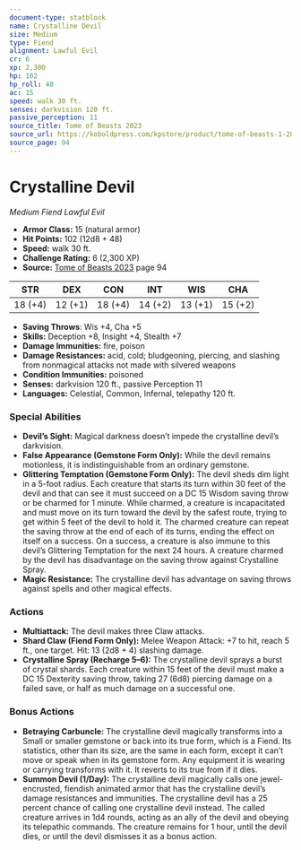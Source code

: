 ```yaml
---
document-type: statblock
name: Crystalline Devil
size: Medium
type: Fiend
alignment: Lawful Evil
cr: 6
xp: 2,300
hp: 102
hp_roll: 48
ac: 15
speed: walk 30 ft.
senses: darkvision 120 ft. 
passive_perception: 11
source_title: Tome of Beasts 2023
source_url: https://koboldpress.com/kpstore/product/tome-of-beasts-1-2023-edition/
source_page: 94
---
```


# Crystalline Devil

*Medium* *Fiend* *Lawful Evil*

- **Armor Class:** 15 (natural armor)
- **Hit Points:** 102 (12d8 + 48)
- **Speed:** walk 30 ft.
- **Challenge Rating:** 6 (2,300 XP)
- **Source:** [Tome of Beasts 2023](https://koboldpress.com/kpstore/product/tome-of-beasts-1-2023-edition/) page 94

| STR | DEX | CON | INT | WIS | CHA |
| --- | --- | --- | --- | --- | --- |
| 18 (+4) | 12 (+1) | 18 (+4) | 14 (+2) | 13 (+1) | 15 (+2) |

- **Saving Throws**: Wis +4, Cha +5
- **Skills:** Deception +8, Insight +4, Stealth +7
- **Damage Immunities:** fire, poison
- **Damage Resistances:** acid, cold; bludgeoning, piercing, and slashing from nonmagical attacks not made with silvered weapons
- **Condition Immunities:** poisoned
- **Senses:** darkvision 120 ft., passive Perception 11
- **Languages:** Celestial, Common, Infernal, telepathy 120 ft.

### Special Abilities

- **Devil’s Sight:** Magical darkness doesn’t impede the crystalline devil’s darkvision.
- **False Appearance (Gemstone Form Only):** While the devil remains motionless, it is indistinguishable from an ordinary gemstone.
- **Glittering Temptation (Gemstone Form Only):** The devil sheds dim light in a 5-foot radius. Each creature that starts its turn within 30 feet of the devil and that can see it must succeed on a DC 15 Wisdom saving throw or be charmed for 1 minute. While charmed, a creature is incapacitated and must move on its turn toward the devil by the safest route, trying to get within 5 feet of the devil to hold it. The charmed creature can repeat the saving throw at the end of each of its turns, ending the effect on itself on a success. On a success, a creature is also immune to this devil’s Glittering Temptation for the next 24 hours. A creature charmed by the devil has disadvantage on the saving throw against Crystalline Spray.
- **Magic Resistance:** The crystalline devil has advantage on saving throws against spells and other magical effects.

### Actions

- **Multiattack:** The devil makes three Claw attacks.
- **Shard Claw (Fiend Form Only):** Melee Weapon Attack: +7 to hit, reach 5 ft., one target. Hit: 13 (2d8 + 4) slashing damage.
- **Crystalline Spray (Recharge 5–6):** The crystalline devil sprays a burst of crystal shards. Each creature within 15 feet of the devil must make a DC 15 Dexterity saving throw, taking 27 (6d8) piercing damage on a failed save, or half as much damage on a successful one.

### Bonus Actions

- **Betraying Carbuncle:** The crystalline devil magically transforms into a Small or smaller gemstone or back into its true form, which is a Fiend. Its statistics, other than its size, are the same in each form, except it can’t move or speak when in its gemstone form. Any equipment it is wearing or carrying transforms with it. It reverts to its true from if it dies.
- **Summon Devil (1/Day):** The crystalline devil magically calls one jewel-encrusted, fiendish animated armor that has the crystalline devil’s damage resistances and immunities. The crystalline devil has a 25 percent chance of calling one crystalline devil instead. The called creature arrives in 1d4 rounds, acting as an ally of the devil and obeying its telepathic commands. The creature remains for 1 hour, until the devil dies, or until the devil dismisses it as a bonus action.
